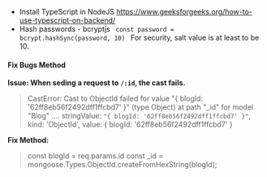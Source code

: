 - Install TypeScript in NodeJS
https://www.geeksforgeeks.org/how-to-use-typescript-on-backend/
- Hash passwords - bcryptjs
<code> const password = bcrypt.hashSync(password, 10) </code>
For security, salt value is at least to be 10.


#### Fix Bugs Method
 
<strong>Issue: When seding a request to <code>/:id</code>, the cast fails.</strong>
> CastError: Cast to ObjectId failed for value "{ blogId: '62ff8eb56f2492dff1ffcbd7' }" (type Object) at path "_id" for model "Blog"  ....
  stringValue: `"{ blogId: '62ff8eb56f2492dff1ffcbd7' }"`,
  kind: 'ObjectId',
  value: { blogId: '62ff8eb56f2492dff1ffcbd7' }

<strong>Fix Method: </strong>
>   const blogId = req.params.id
    const _id = mongoose.Types.ObjectId.createFromHexString(blogId);
